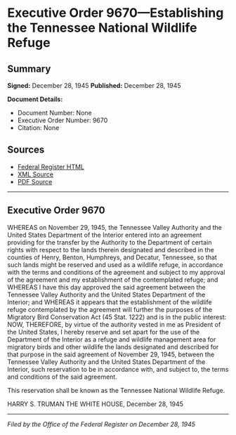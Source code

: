 # Executive Order 9670—Establishing the Tennessee National Wildlife Refuge

## Summary

**Signed:** December 28, 1945
**Published:** December 28, 1945

**Document Details:**
- Document Number: None
- Executive Order Number: 9670
- Citation: None

## Sources
- [Federal Register HTML](https://www.presidency.ucsb.edu/documents/executive-order-9670-establishing-the-tennessee-national-wildlife-refuge)
- [XML Source](None)
- [PDF Source](None)

---

## Executive Order 9670

WHEREAS on November 29, 1945, the Tennessee Valley Authority and the United States Department of the Interior entered into an agreement providing for the transfer by the Authority to the Department of certain rights with respect to the lands therein designated and described in the counties of Henry, Benton, Humphreys, and Decatur, Tennessee, so that such lands might be reserved and used as a wildlife refuge, in accordance with the terms and conditions of the agreement and subject to my approval of the agreement and my establishment of the contemplated refuge; and
WHEREAS I have this day approved the said agreement between the Tennessee Valley Authority and the United States Department of the Interior; and
WHEREAS it appears that the establishment of the wildlife refuge contemplated by the agreement will further the purposes of the Migratory Bird Conservation Act (45 Stat. 1222) and is in the public interest:
NOW, THEREFORE, by virtue of the authority vested in me as President of the United States, I hereby reserve and set apart for the use of the Department of the Interior as a refuge and wildlife management area for migratory birds and other wildlife the lands designated and described for that purpose in the said agreement of November 29, 1945, between the Tennessee Valley Authority and the United States Department of the Interior, such reservation to be in accordance with, and subject to, the terms and conditions of the said agreement.

This reservation shall be known as the Tennessee National Wildlife Refuge.

HARRY S. TRUMAN
THE WHITE HOUSE,
December 28, 1945

---

*Filed by the Office of the Federal Register on December 28, 1945*
